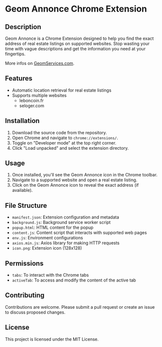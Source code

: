 # Geom Annonce Chrome Extension

## Description

Geom Annonce is a Chrome Extension designed to help you find the exact address of real estate listings on supported websites. Stop wasting your time with vague descriptions and get the information you need at your fingertips.

More infos on [GeomServices.com](https://geomservices.com).

## Features

- Automatic location retrieval for real estate listings
- Supports multiple websites
  - leboncoin.fr
  - seloger.com

## Installation

1. Download the source code from the repository.
2. Open Chrome and navigate to `chrome://extensions/`.
3. Toggle on "Developer mode" at the top right corner.
4. Click "Load unpacked" and select the extension directory.

## Usage

1. Once installed, you'll see the Geom Annonce icon in the Chrome toolbar.
2. Navigate to a supported website and open a real estate listing.
3. Click on the Geom Annonce icon to reveal the exact address (if available).

## File Structure

- `manifest.json`: Extension configuration and metadata
- `background.js`: Background service worker script
- `popup.html`: HTML content for the popup
- `content.js`: Content script that interacts with supported web pages
- `env.js`: Environment configurations
- `axios.min.js`: Axios library for making HTTP requests
- `icon.png`: Extension icon (128x128)

## Permissions

- `tabs`: To interact with the Chrome tabs
- `activeTab`: To access and modify the content of the active tab

## Contributing

Contributions are welcome. Please submit a pull request or create an issue to discuss proposed changes.

## License

This project is licensed under the MIT License.
